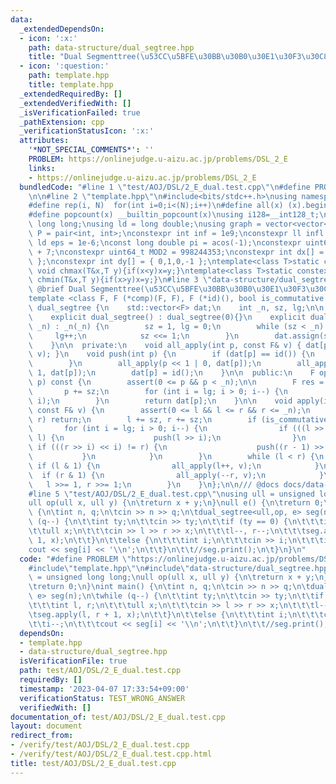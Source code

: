 ```yaml
---
data:
  _extendedDependsOn:
  - icon: ':x:'
    path: data-structure/dual_segtree.hpp
    title: "Dual Segmenttree(\u53CC\u5BFE\u30BB\u30B0\u30E1\u30F3\u30C8\u6728)"
  - icon: ':question:'
    path: template.hpp
    title: template.hpp
  _extendedRequiredBy: []
  _extendedVerifiedWith: []
  _isVerificationFailed: true
  _pathExtension: cpp
  _verificationStatusIcon: ':x:'
  attributes:
    '*NOT_SPECIAL_COMMENTS*': ''
    PROBLEM: https://onlinejudge.u-aizu.ac.jp/problems/DSL_2_E
    links:
    - https://onlinejudge.u-aizu.ac.jp/problems/DSL_2_E
  bundledCode: "#line 1 \"test/AOJ/DSL/2_E_dual.test.cpp\"\n#define PROBLEM \"https://onlinejudge.u-aizu.ac.jp/problems/DSL_2_E\"\
    \n\n#line 2 \"template.hpp\"\n#include<bits/stdc++.h>\nusing namespace std;\n\
    #define rep(i, N)  for(int i=0;i<(N);i++)\n#define all(x) (x).begin(),(x).end()\n\
    #define popcount(x) __builtin_popcount(x)\nusing i128=__int128_t;\nusing ll =\
    \ long long;\nusing ld = long double;\nusing graph = vector<vector<int>>;\nusing\
    \ P = pair<int, int>;\nconstexpr int inf = 1e9;\nconstexpr ll infl = 1e18;\nconstexpr\
    \ ld eps = 1e-6;\nconst long double pi = acos(-1);\nconstexpr uint64_t MOD = 1e9\
    \ + 7;\nconstexpr uint64_t MOD2 = 998244353;\nconstexpr int dx[] = { 1,0,-1,0\
    \ };\nconstexpr int dy[] = { 0,1,0,-1 };\ntemplate<class T>static constexpr inline\
    \ void chmax(T&x,T y){if(x<y)x=y;}\ntemplate<class T>static constexpr inline void\
    \ chmin(T&x,T y){if(x>y)x=y;}\n#line 3 \"data-structure/dual_segtree.hpp\"\n///\
    \ @brief Dual Segmenttree(\u53CC\u5BFE\u30BB\u30B0\u30E1\u30F3\u30C8\u6728)\n\
    template <class F, F (*comp)(F, F), F (*id)(), bool is_commutative = true>\nclass\
    \ dual_segtree {\n    std::vector<F> dat;\n    int _n, sz, lg;\n\n  public:\n\
    \    explicit dual_segtree() : dual_segtree(0){}\n    explicit dual_segtree(int\
    \ _n) : _n(_n) {\n        sz = 1, lg = 0;\n        while (sz < _n) {\n       \
    \     lg++;\n            sz <<= 1;\n        }\n        dat.assign(sz << 1, id());\n\
    \    }\n\n  private:\n    void all_apply(int p, const F& v) { dat[p] = comp(dat[p],\
    \ v); }\n    void push(int p) {\n        if (dat[p] == id()) {\n            return;\n\
    \        }\n        all_apply(p << 1 | 0, dat[p]);\n        all_apply(p << 1 |\
    \ 1, dat[p]);\n        dat[p] = id();\n    }\n\n  public:\n    F operator[](int\
    \ p) const {\n        assert(0 <= p && p < _n);\n\n        F res = id();\n\n \
    \       p += sz;\n        for (int i = lg; i > 0; i--) {\n            push(p >>\
    \ i);\n        }\n        return dat[p];\n    }\n\n    void apply(int l, int r,\
    \ const F& v) {\n        assert(0 <= l && l <= r && r <= _n);\n        if (l ==\
    \ r) return;\n        l += sz, r += sz;\n        if (is_commutative) {\n     \
    \       for (int i = lg; i > 0; i--) {\n                if (((l >> i) << i) !=\
    \ l) {\n                    push(l >> i);\n                }\n               \
    \ if (((r >> i) << i) != r) {\n                    push((r - 1) >> i);\n     \
    \           }\n            }\n        }\n        while (l < r) {\n           \
    \ if (l & 1) {\n                all_apply(l++, v);\n            }\n          \
    \  if (r & 1) {\n                all_apply(--r, v);\n            }\n         \
    \   l >>= 1, r >>= 1;\n        }\n    }\n};\n\n/// @docs docs/data-structure/dual_segtree.md\n\
    #line 5 \"test/AOJ/DSL/2_E_dual.test.cpp\"\nusing ull = unsigned long long;\n\
    ull op(ull x, ull y) {\n\treturn x + y;\n}\null e() {\n\treturn 0;\n}\nint main()\
    \ {\n\tint n, q;\n\tcin >> n >> q;\n\tdual_segtree<ull,op, e> seg(n);\n\twhile\
    \ (q--) {\n\t\tint ty;\n\t\tcin >> ty;\n\t\tif (ty == 0) {\n\t\t\tint l, r;\n\t\
    \t\tull x;\n\t\t\tcin >> l >> r >> x;\n\t\t\tl--, r--;\n\t\t\tseg.apply(l, r +\
    \ 1, x);\n\t\t}\n\t\telse {\n\t\t\tint i;\n\t\t\tcin >> i;\n\t\t\ti--;\n\t\t\t\
    cout << seg[i] << '\\n';\n\t\t}\n\t\t//seg.print();\n\t}\n}\n"
  code: "#define PROBLEM \"https://onlinejudge.u-aizu.ac.jp/problems/DSL_2_E\"\n\n\
    #include\"template.hpp\"\n#include\"data-structure/dual_segtree.hpp\"\nusing ull\
    \ = unsigned long long;\null op(ull x, ull y) {\n\treturn x + y;\n}\null e() {\n\
    \treturn 0;\n}\nint main() {\n\tint n, q;\n\tcin >> n >> q;\n\tdual_segtree<ull,op,\
    \ e> seg(n);\n\twhile (q--) {\n\t\tint ty;\n\t\tcin >> ty;\n\t\tif (ty == 0) {\n\
    \t\t\tint l, r;\n\t\t\tull x;\n\t\t\tcin >> l >> r >> x;\n\t\t\tl--, r--;\n\t\t\
    \tseg.apply(l, r + 1, x);\n\t\t}\n\t\telse {\n\t\t\tint i;\n\t\t\tcin >> i;\n\t\
    \t\ti--;\n\t\t\tcout << seg[i] << '\\n';\n\t\t}\n\t\t//seg.print();\n\t}\n}\n"
  dependsOn:
  - template.hpp
  - data-structure/dual_segtree.hpp
  isVerificationFile: true
  path: test/AOJ/DSL/2_E_dual.test.cpp
  requiredBy: []
  timestamp: '2023-04-07 17:33:54+09:00'
  verificationStatus: TEST_WRONG_ANSWER
  verifiedWith: []
documentation_of: test/AOJ/DSL/2_E_dual.test.cpp
layout: document
redirect_from:
- /verify/test/AOJ/DSL/2_E_dual.test.cpp
- /verify/test/AOJ/DSL/2_E_dual.test.cpp.html
title: test/AOJ/DSL/2_E_dual.test.cpp
---
```

